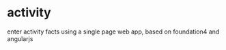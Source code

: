 activity
========

enter activity facts using a single page web app,   based on foundation4 and angularjs
